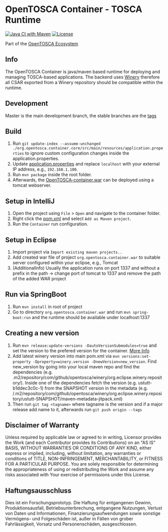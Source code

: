 
# OpenTOSCA Container - TOSCA Runtime

[![Java CI with Maven](https://github.com/OpenTOSCA/container/actions/workflows/maven.yml/badge.svg)](https://github.com/OpenTOSCA/container/actions/workflows/maven.yml)
[![License](https://img.shields.io/badge/License-Apache%202.0-blue.svg)](https://opensource.org/licenses/Apache-2.0)

Part of the [OpenTOSCA Ecosystem](http://www.opentosca.org)

## Info
The OpenTOSCA Container is java/maven based runtime for deploying and managing TOSCA-based applications. The backend uses [Winery](https://github.com/eclipse/winery) therefore all CSAR exported from a Winery repository should be compatible within the runtime.

## Development
Master is the main development branch, the stable branches are the [tags](https://github.com/OpenTOSCA/container/tags)

## Build

1. Run `git update-index --assume-unchanged ./org.opentosca.container.core/src/main/resources/application.properties`
   to ignore custom configuration changes inside the application.properties.
2. Update [application.properties](org.opentosca.container.core/src/main/resources/application.properties) and
   replace `localhost` with your external IP address, e.g., `192.168.1.100`.
3. Run `mvn package` inside the root folder.
4. Afterwards, the [OpenTOSCA-container.war](org.opentosca.container.war/target/OpenTOSCA-container.war)
   can be deployed using a tomcat webserver.

## Setup in IntelliJ

1. Open the project using `File` > `Open` and navigate to the container folder.
2. Right click the [pom.xml](pom.xml) and select `Add as Maven project`.
3. Run the `Container` run configuration.

## Setup in Eclipse

1. Import project via `Import existing maven projects..`
2. Add created war file of project `org.opentosca.container.war` to suitable server configured within your eclipse, e.g., Tomcat
3. (AdditionalInfo) Usually the application runs on port 1337 and without a prefix in the path -> change port of tomcat to 1337 and remove the path of the added WAR project

## Run via SpringBoot

1. Run `mvn install` in root of project
2. Go to directory `org.opentosca.container.war` and run `mvn spring-boot:run` and the runtime should be available under localhost:1337

## Creating a new version
1. Run `mvn release:update-versions -DautoVersionSubmodules=true` and set the version to the prefered version for the container. [More Info](https://maven.apache.org/maven-release/maven-release-plugin/examples/update-versions.html)
2. Add latest winery version into main pom.xml via `mvn versions:set-property -Dproperty=winery.version -DnewVersion=new_version`. Find new_version by going into your local maven repo and find the dependencies (e.g. .m2/repository/com/github/opentosca/winery/org.eclipse.winery.repository/). Inside one of the dependencies fetch the version (e.g. <version>ustutt-b1ddec3c0c-1</version>) from the SNAPSHOT version in the metadata (e.g. /.m2/repository/com/github/opentosca/winery/org.eclipse.winery.repository/ustutt-SNAPSHOT/maven-metadata-jitpack.xml)
3. Then run `git tag <tagname>` where tagname is the version and if a major release add name to it, afterwards run `git push origin --tags`


## Disclaimer of Warranty

Unless required by applicable law or agreed to in writing, Licensor provides the Work (and each Contributor provides its Contributions) on an "AS IS" BASIS, WITHOUT WARRANTIES OR CONDITIONS OF ANY KIND, either express or implied, including, without limitation, any warranties or conditions of TITLE, NON-INFRINGEMENT, MERCHANTABILITY, or FITNESS FOR A PARTICULAR PURPOSE.
You are solely responsible for determining the appropriateness of using or redistributing the Work and assume any risks associated with Your exercise of permissions under this License.

## Haftungsausschluss

Dies ist ein Forschungsprototyp.
Die Haftung für entgangenen Gewinn, Produktionsausfall, Betriebsunterbrechung, entgangene Nutzungen, Verlust von Daten und Informationen, Finanzierungsaufwendungen sowie sonstige Vermögens- und Folgeschäden ist, außer in Fällen von grober Fahrlässigkeit, Vorsatz und Personenschäden, ausgeschlossen.
